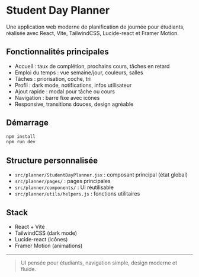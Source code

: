 
# Student Day Planner

Une application web moderne de planification de journée pour étudiants, réalisée avec React, Vite, TailwindCSS, Lucide-react et Framer Motion.

## Fonctionnalités principales
- Accueil : taux de complétion, prochains cours, tâches en retard
- Emploi du temps : vue semaine/jour, couleurs, salles
- Tâches : priorisation, coche, tri
- Profil : dark mode, notifications, infos utilisateur
- Ajout rapide : modal pour tâche ou cours
- Navigation : barre fixe avec icônes
- Responsive, transitions douces, design agréable

## Démarrage
```bash
npm install
npm run dev
```

## Structure personnalisée
- `src/planner/StudentDayPlanner.jsx` : composant principal (état global)
- `src/planner/pages/` : pages principales
- `src/planner/components/` : UI réutilisable
- `src/planner/utils/helpers.js` : fonctions utilitaires

## Stack
- React + Vite
- TailwindCSS (dark mode)
- Lucide-react (icônes)
- Framer Motion (animations)

---

> UI pensée pour étudiants, navigation simple, design moderne et fluide.
